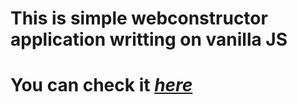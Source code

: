 # This is simple webconstructor application writting on vanilla JS
# You can check it [***here***](https://js-constructor-78b91.web.app/)
